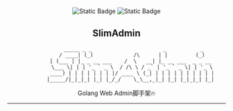 <h1 align="center"></h1><div align="center">

![Static Badge](https://img.shields.io/badge/Language-golang-blue)
![Static Badge](https://img.shields.io/badge/Framework-gin)

## SlimAdmin

               _____ _ _                       _           _
              / ____| (_)             /\      | |         (_)
             | (___ | |_ _ __ ___    /  \   __| |_ __ ___  _ _ __
              \___ \| | | '_ ` _ \  / /\ \ / _` | '_ ` _ \| | '_ \
              ____) | | | | | | | |/ ____ \ (_| | | | | | | | | | |
             |_____/|_|_|_| |_| |_/_/    \_\__,_|_| |_| |_|_|_| |_|
             

Golang Web Admin脚手架🔥

---
</div>
